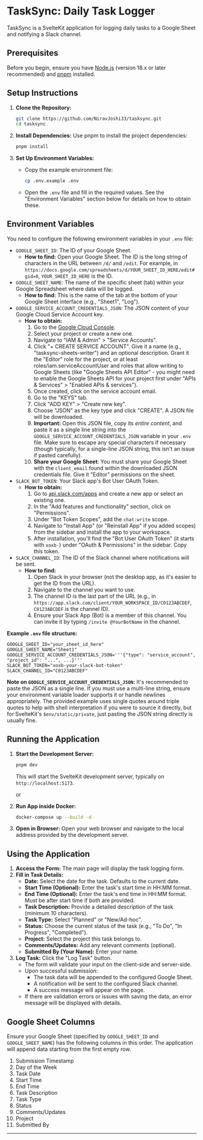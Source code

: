 # TaskSync: Daily Task Logger

TaskSync is a SvelteKit application for logging daily tasks to a Google Sheet and notifying a Slack channel.

## Prerequisites

Before you begin, ensure you have [Node.js](https://nodejs.org/) (version 18.x or later recommended) and [pnpm](https://pnpm.io/installation) installed.

## Setup Instructions

1.  **Clone the Repository:**

    ```bash
    git clone https://github.com/NiravJoshi33/tasksync.git
    cd tasksync
    ```

2.  **Install Dependencies:**
    Use pnpm to install the project dependencies:

    ```bash
    pnpm install
    ```

3.  **Set Up Environment Variables:**
    - Copy the example environment file:
      ```bash
      cp .env.example .env
      ```
    - Open the `.env` file and fill in the required values. See the "Environment Variables" section below for details on how to obtain these.

## Environment Variables

You need to configure the following environment variables in your `.env` file:

- `GOOGLE_SHEET_ID`: The ID of your Google Sheet.
  - **How to find:** Open your Google Sheet. The ID is the long string of characters in the URL between `/d/` and `/edit`. For example, in `https://docs.google.com/spreadsheets/d/YOUR_SHEET_ID_HERE/edit#gid=0`, `YOUR_SHEET_ID_HERE` is the ID.
- `GOOGLE_SHEET_NAME`: The name of the specific sheet (tab) within your Google Spreadsheet where data will be logged.
  - **How to find:** This is the name of the tab at the bottom of your Google Sheet interface (e.g., "Sheet1", "Log").
- `GOOGLE_SERVICE_ACCOUNT_CREDENTIALS_JSON`: The JSON content of your Google Cloud Service Account key.
  - **How to obtain:**
    1.  Go to the [Google Cloud Console](https://console.cloud.google.com/).
    2.  Select your project or create a new one.
    3.  Navigate to "IAM & Admin" > "Service Accounts".
    4.  Click "+ CREATE SERVICE ACCOUNT". Give it a name (e.g., "tasksync-sheets-writer") and an optional description. Grant it the "Editor" role for the project, or at least roles/iam.serviceAccountUser and roles that allow writing to Google Sheets (like "Google Sheets API Editor" - you might need to enable the Google Sheets API for your project first under "APIs & Services" > "Enabled APIs & services").
    5.  Once created, click on the service account email.
    6.  Go to the "KEYS" tab.
    7.  Click "ADD KEY" > "Create new key".
    8.  Choose "JSON" as the key type and click "CREATE". A JSON file will be downloaded.
    9.  **Important:** Open this JSON file, copy its _entire content_, and paste it as a single line string into the `GOOGLE_SERVICE_ACCOUNT_CREDENTIALS_JSON` variable in your `.env` file. Make sure to escape any special characters if necessary (though typically, for a single-line JSON string, this isn't an issue if pasted carefully).
    10. **Share your Google Sheet**: You must share your Google Sheet with the `client_email` found within the downloaded JSON credentials file. Give it "Editor" permissions on the sheet.
- `SLACK_BOT_TOKEN`: Your Slack app's Bot User OAuth Token.
  - **How to obtain:**
    1.  Go to [api.slack.com/apps](https://api.slack.com/apps) and create a new app or select an existing one.
    2.  In the "Add features and functionality" section, click on "Permissions".
    3.  Under "Bot Token Scopes", add the `chat:write` scope.
    4.  Navigate to "Install App" (or "Reinstall App" if you added scopes) from the sidebar and install the app to your workspace.
    5.  After installation, you'll find the "Bot User OAuth Token" (it starts with `xoxb-`) under "OAuth & Permissions" in the sidebar. Copy this token.
- `SLACK_CHANNEL_ID`: The ID of the Slack channel where notifications will be sent.
  - **How to find:**
    1.  Open Slack in your browser (not the desktop app, as it's easier to get the ID from the URL).
    2.  Navigate to the channel you want to use.
    3.  The channel ID is the last part of the URL (e.g., in `https://app.slack.com/client/YOUR_WORKSPACE_ID/C0123ABCDEF`, `C0123ABCDEF` is the channel ID).
    4.  Ensure your Slack App (Bot) is a member of this channel. You can invite it by typing `/invite @YourBotName` in the channel.

**Example `.env` file structure:**

```
GOOGLE_SHEET_ID="your_sheet_id_here"
GOOGLE_SHEET_NAME="Sheet1"
GOOGLE_SERVICE_ACCOUNT_CREDENTIALS_JSON='''{"type": "service_account", "project_id": "...", ...}'''
SLACK_BOT_TOKEN="xoxb-your-slack-bot-token"
SLACK_CHANNEL_ID="C0123ABCDEF"
```

**Note on `GOOGLE_SERVICE_ACCOUNT_CREDENTIALS_JSON`:** It's recommended to paste the JSON as a single line. If you must use a multi-line string, ensure your environment variable loader supports it or handle newlines appropriately. The provided example uses single quotes around triple quotes to help with shell interpretation if you were to source it directly, but for SvelteKit's `$env/static/private`, just pasting the JSON string directly is usually fine.

## Running the Application

1.  **Start the Development Server:**

    ```bash
    pnpm dev
    ```

    This will start the SvelteKit development server, typically on `http://localhost:5173`.

    or

2.  **Run App inside Docker:**

    ```bash
    docker-compose up --build -d
    ```

3.  **Open in Browser:**
    Open your web browser and navigate to the local address provided by the development server.

## Using the Application

1.  **Access the Form:** The main page will display the task logging form.
2.  **Fill in Task Details:**
    - **Date:** Select the date for the task. Defaults to the current date.
    - **Start Time (Optional):** Enter the task's start time in HH:MM format.
    - **End Time (Optional):** Enter the task's end time in HH:MM format. Must be after start time if both are provided.
    - **Task Description:** Provide a detailed description of the task (minimum 10 characters).
    - **Task Type:** Select "Planned" or "New/Ad-hoc".
    - **Status:** Choose the current status of the task (e.g., "To Do", "In Progress", "Completed").
    - **Project:** Select the project this task belongs to.
    - **Comments/Updates:** Add any relevant comments (optional).
    - **Submitted By (Your Name):** Enter your name.
3.  **Log Task:** Click the "Log Task" button.
    - The form will validate your input on the client-side and server-side.
    - Upon successful submission:
      - The task data will be appended to the configured Google Sheet.
      - A notification will be sent to the configured Slack channel.
      - A success message will appear on the page.
    - If there are validation errors or issues with saving the data, an error message will be displayed with details.

## Google Sheet Columns

Ensure your Google Sheet (specified by `GOOGLE_SHEET_ID` and `GOOGLE_SHEET_NAME`) has the following columns in this order. The application will append data starting from the first empty row.

1.  Submission Timestamp
2.  Day of the Week
3.  Task Date
4.  Start Time
5.  End Time
6.  Task Description
7.  Task Type
8.  Status
9.  Comments/Updates
10. Project
11. Submitted By

---
